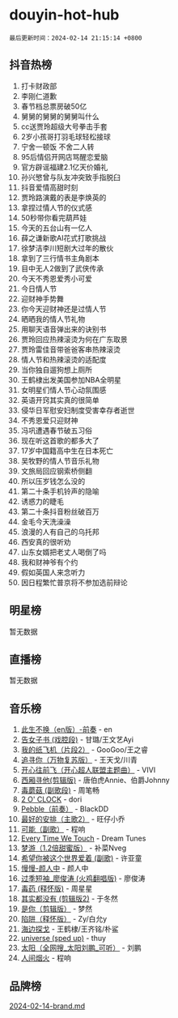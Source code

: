 # douyin-hot-hub

`最后更新时间：2024-02-14 21:15:14 +0800`

## 抖音热榜

1. 打卡财政部
1. 李刚仁道歉
1. 春节档总票房破50亿
1. 舅舅的舅舅的舅舅叫什么
1. cc送贾玲超级大号拳击手套
1. 2岁小孩哥打羽毛球轻松接球
1. 宁舍一顿饭 不舍二人转
1. 95后情侣开网店骂醒恋爱脑
1. 官方辟谣福建2.1亿天价婚礼
1. 孙兴慜曾与队友冲突致手指脱臼
1. 抖音爱情高甜时刻
1. 贾玲路演戴的表是李焕英的
1. 拿捏过情人节的仪式感
1. 50秒带你看完葫芦娃
1. 今天的五台山有一亿人
1. 薛之谦新歌AI花式打歌挑战
1. 徐梦洁李川短剧大过年的散伙
1. 拿到了三行情书主角剧本
1. 目中无人2做到了武侠传承
1. 今天不秀恩爱秀小可爱
1. 今日情人节
1. 迎财神手势舞
1. 你今天迎财神还是过情人节
1. 晒晒我的情人节礼物
1. 用聊天语音弹出来的诀别书
1. 贾玲回应热辣滚烫为何在广东取景
1. 贾玲雷佳音带爸爸客串热辣滚烫
1. 情人节和热辣滚烫的适配度
1. 当你独自遛狗想上厕所
1. 王鹤棣出发美国参加NBA全明星
1. 女明星们情人节心动氛围感
1. 英语开窍其实真的很简单
1. 侵华日军慰安妇制度受害幸存者逝世
1. 不秀恩爱只迎财神
1. 冯巩遭遇春节破五习俗
1. 现在听这首歌的都多大了
1. 17岁中国籍高中生在日本死亡
1. 吴牧野的情人节音乐礼物
1. 文旅局回应钢索桥侧翻
1. 所以压岁钱怎么没的
1. 第二十条手机铃声的隐喻
1. 诱惑力的睫毛
1. 第二十条抖音粉丝破百万
1. 金毛今天洗澡澡
1. 浪漫的人有自己的乌托邦
1. 西安真的很听劝
1. 山东女婿把老丈人喝倒了吗
1. 我和财神爷有个约
1. 假如英国人来念听力
1. 因日程繁忙普京将不参加选前辩论

## 明星榜

暂无数据

## 直播榜

暂无数据

## 音乐榜

1. [此生不换（en版）-前奏](https://sf5-hl-cdn-tos.douyinstatic.com/obj/tos-cn-ve-2774/oMDvUGwhKrKYDEqXiMYEwxZqBWIJFA92CiLAO) - en
1. [告女子书 (戏腔段)](https://sf5-hl-cdn-tos.douyinstatic.com/obj/tos-cn-ve-2774/osCCzFxWgstBDi92ZfBB4ht7gQENBmQMAl0eI6) - 甘璐/王文艺Ayi
1. [我的纸飞机（片段2）](https://sf5-hl-cdn-tos.douyinstatic.com/obj/tos-cn-ve-2774/oM2ZrKcg2CD5AeRB2gkeXOFB1IxAGJdZPazYHf) - GooGoo/王之睿
1. [追寻你（万物复苏版）](https://sf5-hl-cdn-tos.douyinstatic.com/obj/tos-cn-ve-2774/oYeAZJsbjIDit9APmBg8u6uDUQnHmoCf3gbo74) - 王天戈/川青
1. [开心往前飞（开心超人联盟主题曲）](https://sf5-hl-cdn-tos.douyinstatic.com/obj/tos-cn-ve-2774/9d8fb7c82cf1421fb93a9fe925275e0a) - VIVI
1. [西厢寻他(剪辑版)](https://sf5-hl-cdn-tos.douyinstatic.com/obj/tos-cn-ve-2774/oUsAVfAQKlRNxEv5qxvIB8o5qmIWUcXbzJKJhw) - 唐伯虎Annie、伯爵Johnny
1. [毒蘑菇 (副歌段)](https://sf3-cdn-tos.douyinstatic.com/obj/tos-cn-ve-2774/ocDEUsfdLjxnlFXtfogBCiQCEqYB7QZgZ8VViM) - 周笔畅
1. [2 O' CLOCK](https://sf3-cdn-tos.douyinstatic.com/obj/tos-cn-ve-2774/oIUBICeqlYQHTigCBOnCMlwBZJkgiBjt1oDfbg) - dori
1. [Pebble（前奏）](https://sf5-hl-cdn-tos.douyinstatic.com/obj/tos-cn-ve-2774/5e6913036e674b34b92df6abd1361f00) - BlackDD
1. [最好的安排（主歌2）](https://sf5-hl-cdn-tos.douyinstatic.com/obj/tos-cn-ve-2774/oMMZX1DuHpMwgoDztBmZswgQnbCeeANZxBHkFY) - 旺仔小乔
1. [可能（副歌）](https://sf5-hl-cdn-tos.douyinstatic.com/obj/tos-cn-ve-2774/cde1731888894259b333569393c2fb51) - 程响
1. [Every Time We Touch](https://sf3-cdn-tos.douyinstatic.com/obj/tos-cn-ve-2774/ogN6lUKQeBBfEVhIOMikG1CcJjugxk1tztZyhP) - Dream Tunes
1. [梦游（1.2倍甜蜜版）](https://sf6-cdn-tos.douyinstatic.com/obj/tos-cn-ve-2774/o4gyAUm8hwufoEABmwVIiQtHsFuGzAEEWtNMzo) - 补菜Nveg
1. [希望你被这个世界爱着 (副歌)](https://sf5-hl-cdn-tos.douyinstatic.com/obj/tos-cn-ve-2774/oUHCmWQfZlE3QQBKBeD8rCFLpJzPgCpImhsxMt) - 许亚童
1. [慢慢-颜人中](https://sf5-hl-cdn-tos.douyinstatic.com/obj/tos-cn-ve-2774/ocjHNfBXdBxQNC8ZGAeoLMFTUgtBg8bkExunDC) - 颜人中
1. [过季短袖_廖俊涛 (火鸡翻唱版)](https://sf5-hl-cdn-tos.douyinstatic.com/obj/tos-cn-ve-2774/ogQVJl0tRBKxQgZji7YClFEBrVDeHpPTWfCZbQ) - 廖俊涛
1. [毒药 (释怀版)](https://sf6-cdn-tos.douyinstatic.com/obj/tos-cn-ve-2774/oYILMEAzspdZBIzy4frJNB8ZHPHWAhiwowd4Ad) - 周星星
1. [其实都没有 (剪辑版2)](https://sf5-hl-cdn-tos.douyinstatic.com/obj/tos-cn-ve-2774/oEBNQenHZtBhxYjGgUDQk0BCHTigQafgFlbQ7k) - 于冬然
1. [是你（剪辑版）](https://sf5-hl-cdn-tos.douyinstatic.com/obj/tos-cn-ve-2774/46019dae783c4c969944217fe1cfafc4) - 梦然
1. [陷阱（释怀版）](https://sf5-hl-cdn-tos.douyinstatic.com/obj/tos-cn-ve-2774/oE8C21LeZrzKLDFfQYgMzx4GAIHageG5IzayY7) - Zy/白允y
1. [海边探戈](https://sf5-hl-cdn-tos.douyinstatic.com/obj/tos-cn-ve-2774/os9gE0VQCGqt6VQkZDyBBYvfSDY0QFe3vVmubn) - 王鹤棣/王齐铭/朴鲨
1. [universe (sped up)](https://sf5-hl-cdn-tos.douyinstatic.com/obj/tos-cn-ve-2774/oIQnurQLDCsdYeegkM4CKuVb23MZBXtX6QB8bv) - thuy
1. [太阳（全网搜_太阳刘鹏_可听）](https://sf5-hl-cdn-tos.douyinstatic.com/obj/tos-cn-ve-2774/ogWbyIQnlBFImVbeDocRdCIYtBHlbJXgfZMvgz) - 刘鹏
1. [人间烟火](https://sf3-cdn-tos.douyinstatic.com/obj/tos-cn-ve-2774/947983139f35446684610238bba8e7a9) - 程响

## 品牌榜

[2024-02-14-brand.md](2024-02-14-brand.md)
